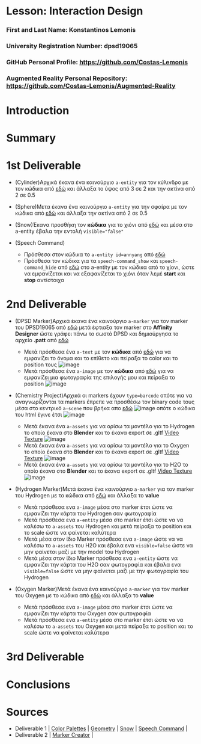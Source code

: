 # Lesson: Interaction Design

### First and Last Name: Konstantinos Lemonis
### University Registration Number: dpsd19065
### GitHub Personal Profile: https://github.com/Costas-Lemonis
### Augmented Reality Personal Repository: https://github.com/Costas-Lemonis/Augmented-Reality

# Introduction

# Summary


# 1st Deliverable
- (Cylinder)Αρχικά έκανα ένα καινούργιο `a-entity` για τον κύλινδρο με τον κώδικα από [εδώ](https://aframe.io/docs/1.3.0/components/geometry.html#cylinder) και άλλαξα το ύψος από 3 σε 2 και την ακτίνα από 2 σε 0.5

- (Sphere)Μετα έκανα ένα καινούργιο `a-entity` για την σφαίρα με τον κώδικα από [εδώ](https://aframe.io/docs/1.3.0/components/geometry.html#cylinder) και άλλαξα την ακτίνα από 2 σε 0.5

- (Snow)Έκανα προσθήκη τον **κώδικα** για το χιόνι από [εδώ](https://www.npmjs.com/package/aframe-particle-system-component) και μέσα στο a-entity έβαλα την εντολή `visible="false"` 
- (Speech Command)
  - Πρόσθεσα στον κώδικα το `a-entity id=annyang` από [εδώ](https://www.npmjs.com/package/aframe-speech-command-component)
  - Πρόσθεσα τον κώδικα για τα `speech-command_show` και `speech-command_hide` από [εδώ](https://www.npmjs.com/package/aframe-speech-command-component) στο a-entity με τον κώδικα από το χίονι, ώστε να εμφανίζεται και να εξαφανίζεται το χιόνι όταν λεμέ **start** και **stop** αντίστοιχα

# 2nd Deliverable
- (DPSD Marker)Αρχικά έκανα ένα καινούργιο `a-marker` για τον marker του DPSD19065 από [εδώ](https://www.oodlestechnologies.com/blogs/how-to-create-your-own-marker-for-ar-js/) μετά έφτιαξα τον marker στο **Affinity Designer** ώστε γράφει πάνω το σωστό DPSD και δημιούργησα το αρχείο **.patt** από [εδώ](https://jeromeetienne.github.io/AR.js/three.js/examples/marker-training/examples/generator.html) 
  - Μετά πρόσθεσα ένα `a-text` με τον **κώδικα** από [εδώ](https://levelup.gitconnected.com/simple-augmented-reality-ar-integration-with-a-frame-f625e9dc66b8) για να εμφανίζει το όνομα και το επίθετο και πείραξα το color και το position τους ![image](https://user-images.githubusercontent.com/100446886/168032754-19bbd3fe-7b13-4750-8e40-2b64cf18ca03.png)
  - Μετά πρόσθεσα ένα `a-image` με τον **κώδικα** από [εδώ](https://levelup.gitconnected.com/simple-augmented-reality-ar-integration-with-a-frame-f625e9dc66b8) για να εμφανίζει μια φωτογραφία της επιλογής μου και πείραξα το position ![image](https://user-images.githubusercontent.com/100446886/168034010-0028a7b6-0962-4d90-8389-cf3c874b760d.png)
- (Chemistry Project)Αρχικά οι markers έχουν `type=barcode` οπότε για να αναγνωρίζονται τα markers έπρεπε να προσθέσω τον binary code τους μέσα στο κεντρικό `a-scene` που βρήκα απο [εδώ](https://aframe.io/blog/arjs/) ![image](https://user-images.githubusercontent.com/100446886/168039775-f7419996-ef93-4b45-96de-d49c0ce3f363.png) οπότε ο κώδικα του html έγινε έτσι ![image](https://user-images.githubusercontent.com/100446886/168040674-dc1e8d65-d649-455e-809d-b985f233fe7e.png)
  - Μετά έκανα ένα `a-assets` για να ορίσω τα μοντέλο για το Hydrogen το οποίο έκανα στο **Blender** και το έκανα export σε .gltf [Video Texture](https://www.youtube.com/watch?v=r5YNJghc81U) ![image](https://user-images.githubusercontent.com/100446886/168044763-25343cc1-88c0-4fd1-9f50-7554506e2c5b.png)
  - Μετά έκανα ένα `a-assets` για να ορίσω τα μοντέλο για το Oxygen το οποίο έκανα στο **Blender** και το έκανα export σε .gltf [Video Texture](https://www.youtube.com/watch?v=r5YNJghc81U) ![image](https://user-images.githubusercontent.com/100446886/168046044-c8274f39-8baa-43d1-8cc4-60338e2ed8e1.png)
  - Μετά έκανα ένα `a-assets` για να ορίσω τα μοντέλο για το H2O το οποίο έκανα στο **Blender** και το έκανα export σε .gltf [Video Texture](https://www.youtube.com/watch?v=r5YNJghc81U) ![image](https://user-images.githubusercontent.com/100446886/168046173-950ac754-ac01-42e4-968c-d27f1c2a3fdc.png)

 - (Hydrogen Marker)Μετά έκανα ένα καινούργιο `a-marker` για τον marker του Hydrogen με το κώδικα από [εδώ](https://aframe.io/blog/arjs/) και άλλαξα το **value**
   - Μετά πρόσθεσα ενα `a-image` μέσα στο marker έτσι ώστε να εμφανίζει την κάρτα του Hydrogen σαν φωτογραφία
   - Μετά πρόσθεσα ενα `a-entity` μέσα στο marker έτσι ώστε να να καλέσω το `a-assets` του Hydrogen και μετά πείραξα το position και το scale ώστε να φαίνεται καλύτερα
   - Μετά μέσα στον ίδιο Marker πρόσθεσα ενα `a-image` ώστε να να καλέσω το `a-assets` του H2O και έβαλα ενα `visible=false` ώστε να μην φαίνεται μαζί με την model του Hydrogen
   - Μετά μέσα στον ίδιο Marker πρόσθεσα ενα `a-entity` ώστε να εμφανίζει την κάρτα του H2O σαν φωτογραφία και έβαλα ενα `visible=false` ώστε να μην φαίνεται μαζί με την φωτογραφία του Hydrogen

- (Oxygen Marker)Μετά έκανα ένα καινούργιο `a-marker` για τον marker του Oxygen με το κώδικα από [εδώ](https://aframe.io/blog/arjs/) και άλλαξα το **value**
   - Μετά πρόσθεσα ενα `a-image` μέσα στο marker έτσι ώστε να εμφανίζει την κάρτα του Oxygen σαν φωτογραφία
   - Μετά πρόσθεσα ενα `a-entity` μέσα στο marker έτσι ώστε να να καλέσω το `a-assets` του Oxygen και μετά πείραξα το position και το scale ώστε να φαίνεται καλύτερα

# 3rd Deliverable 


# Conclusions


# Sources
- Deliverable 1 | [Color Palettes](https://coolors.co/083d77-ebebd3-f4d35e-ee964b-f95738) | [Geometry](https://aframe.io/docs/1.3.0/components/geometry.html#cylinder#) | [Snow](https://www.npmjs.com/package/aframe-particle-system-component) | [Speech Command](https://www.npmjs.com/package/aframe-speech-command-component) | 
- Deliverable 2 | [Marker Creator](https://jeromeetienne.github.io/AR.js/three.js/examples/marker-training/examples/generator.html) |
